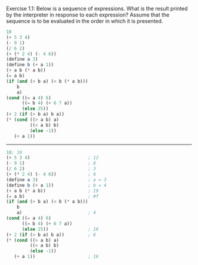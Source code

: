 Exercise 1.1: Below is a sequence of expressions. What is the result printed by the interpreter in response to each expression? Assume that the sequence is to be evaluated in the order in which it is presented.

```scheme
10
(+ 5 3 4)
(- 9 1)
(/ 6 2)
(+ (* 2 4) (- 4 6))
(define a 3)
(define b (+ a 1))
(+ a b (* a b))
(= a b)
(if (and (> b a) (< b (* a b)))
    b
    a)
(cond ((= a 4) 6)
      ((= b 4) (+ 6 7 a))
      (else 25))
(+ 2 (if (> b a) b a))
(* (cond ((> a b) a)
         ((< a b) b)
         (else -1))
   (+ a 1))
```

---

```scheme
10; 10
(+ 5 3 4)                      ; 12
(- 9 1)                        ; 8
(/ 6 2)                        ; 3
(+ (* 2 4) (- 4 6))            ; 6
(define a 3)                   ; a = 3
(define b (+ a 1))             ; b = 4
(+ a b (* a b))                ; 19
(= a b)                        ; #f
(if (and (> b a) (< b (* a b)))
    b
    a)                         ; 4
(cond ((= a 4) 6)
      ((= b 4) (+ 6 7 a))
      (else 25))               ; 16
(+ 2 (if (> b a) b a))         ; 6
(* (cond ((> a b) a)
         ((< a b) b)
         (else -1))
   (+ a 1))                    ; 16
```